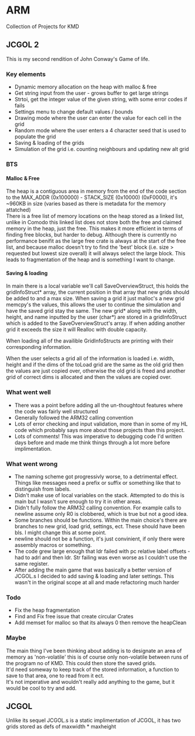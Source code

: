# ARM

Collection of Projects for KMD

## JCGOL 2
This is my second rendition of John Conway's Game of life.

### Key elements
  - Dynamic memory allocation on the heap with malloc & free
  - Get string input from the user - grows buffer to get large strings
  - Strtoi, get the integer value of the given string, with some error codes if fails
  - Settings menu to change default values / bounds
  - Drawing mode where the user can enter the value for each cell in the grid
  - Random mode where the user enters a 4 character seed that is used to populate the grid
  - Saving & loading of the grids
  - Simulation of the grid i.e. counting neighbours and updating new alt grid

### BTS
#### Malloc & Free
The heap is a contiguous area in memory from the end of the code section to the MAX_ADDR (0x100000) - STACK_SIZE (0x10000) (0xF0000), it's ~960KB in size (varies based as there is metadata for the memory attatched)  
There is a free list of memory locations on the heap stored as a linked list, unlike in Comodo this linked list does not store both the free and claimed memory in the heap, just the free. This makes it more efficient in terms of finding free blocks, but harder to debug.
Although there is currently no performance benifit as the large free crate is always at the start of the free list, and because malloc doesn't try to find the 'best' block (i.e. size > requested but lowest size overall) it will always select the large block. This leads
to fragmentation of the heap and is something I want to change.

#### Saving & loading
In main there is a local variable we'll call SaveOverviewStruct, this holds the gridInfoStruct* array, the current position in that array that new grids should be added to and a max size.
When saving a grid it just malloc's a new grid memcpy's the values, this allows the user to continue the simulation and have the saved grid stay the same. The new grid* along with the width, height, and name inputted by the user (char*) are stored in a gridInfoStruct
which is added to the SaveOverviewStruct's array. If when adding another grid it exceeds the size it will Realloc with double capacity.

When loading all of the availible GridInfoStructs are printing with their corresponding information.

When the user selects a grid all of the information is loaded i.e. width, height and if the dims of the toLoad grid are the same as the old grid then the values are just copied over, otherwise the old grid is freed and another grid of correct dims is allocated and 
then the values are copied over.

### What went well
  - There was a point before adding all the un-thoughtout features where the code was fairly well structured
  - Generally followed the ARM32 calling convention
  - Lots of error checking and input validation, more than in some of my HL code which probably says more about those projects than this project.
  - Lots of comments! This was imperative to debugging code I'd written days before and made me think things through a lot more before implimentation.

### What went wrong
  - The naming scheme got progressivly worse, to a detrimental effect. Things like messages need a prefix or suffix or something like that to distinguish from labels.
  - Didn't make use of local variables on the stack. Attempted to do this is main but I wasn't sure enough to try it in other areas.
  - Didn't fully follow the ARM32 calling convention. For example calls to newline assume only R0 is clobbered, which is true but not a good idea.
  - Some branches should be functions. Within the main choice's there are branches to new grid, load grid, settings, ect. These should have been bls. I might change this at some point.
  - newline should not be a function, it's just convinient, if only there were assembly macros or something.
  - The code grew large enough that ldr failed with pc relative label offsets - had to adrl and then ldr. Str failing was even worse as I couldn't use the same register.
  - After adding the main game that was basically a better version of JCGOL.s I decided to add saving & loading and later settings. This wasn't in the original scope at all and made refactoring much harder

### Todo
  - Fix the heap fragmentation
  - Find and Fix free issue that create circular Crates
  - Add memset for malloc so that its always 0 then remove the heapClean

### Maybe
The main thing I've been thinking about adding is to designate an area of memory as 'non-volatile' this is of course only non-volatile between runs of the program no of KMD. This could then store the saved grids.  
It'd need someway to keep track of the stored information, a function to save to that area, one to read from it ect.  
It's not imperative and wouldn't really add anything to the game, but it would be cool to try and add.

## JCGOL
Unlike its sequel JCGOL.s is a static implimentation of JCGOL, it has two grids stored as defs of maxwidth * maxheight
